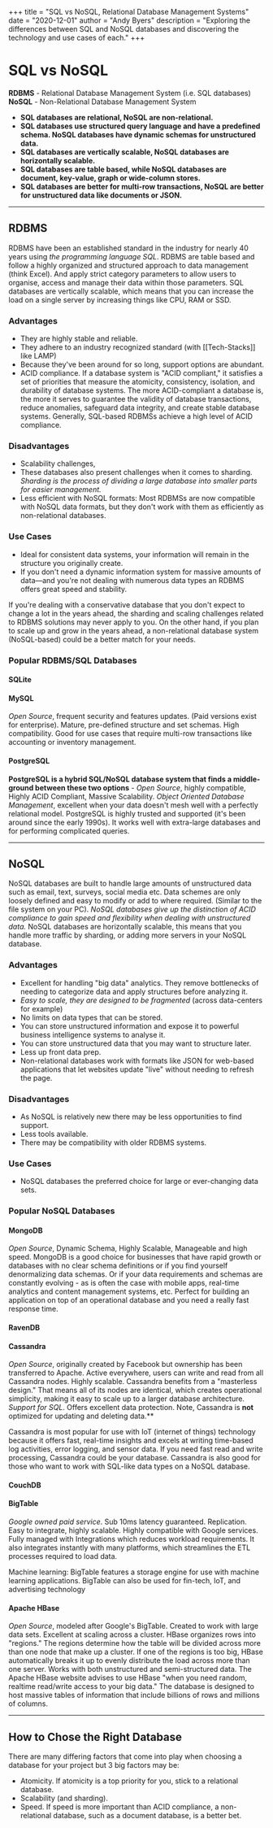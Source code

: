 +++
title = "SQL vs NoSQL, Relational Database Management Systems"
date = "2020-12-01"
author = "Andy Byers"
description = "Exploring the differences between SQL and NoSQL databases and discovering the technology and use cases of each."
+++

# SQL vs NoSQL

**RDBMS** - Relational Database Management System (i.e. SQL databases) \
**NoSQL** - Non-Relational Database Management System

- **SQL databases are relational, NoSQL are non-relational.**
- **SQL databases use structured query language and have a predefined schema. NoSQL databases have dynamic schemas for unstructured data.**
- **SQL databases are vertically scalable, NoSQL databases are horizontally scalable.**
- **SQL databases are table based, while NoSQL databases are document, key-value, graph or wide-column stores.**
- **SQL databases are better for multi-row transactions, NoSQL are better for unstructured data like documents or JSON.**

---

## RDBMS

RDBMS have been an established standard in the industry for nearly 40 years using _the programming language SQL_. RDBMS are table based and follow a highly organized and structured approach to data management (think Excel). And apply strict category parameters to allow users to organise, access and manage their data within those parameters. SQL databases are vertically scalable, which means that you can increase the load on a single server by increasing things like CPU, RAM or SSD.

### Advantages

- They are highly stable and reliable.
- They adhere to an industry recognized standard (with [[Tech-Stacks]] like LAMP)
- Because they've been around for so long, support options are abundant.
- ACID compliance. If a database system is "ACID compliant," it satisfies a set of priorities that measure the atomicity, consistency, isolation, and durability of database systems. The more ACID-compliant a database is, the more it serves to guarantee the validity of database transactions, reduce anomalies, safeguard data integrity, and create stable database systems. Generally, SQL-based RDBMSs achieve a high level of ACID compliance.

### Disadvantages

- Scalability challenges,
- These databases also present challenges when it comes to sharding. _Sharding is the process of dividing a large database into smaller parts for easier management._
- Less efficient with NoSQL formats: Most RDBMSs are now compatible with NoSQL data formats, but they don't work with them as efficiently as non-relational databases.

### Use Cases

- Ideal for consistent data systems, your information will remain in the structure you originally create.
- If you don't need a dynamic information system for massive amounts of data—and you're not dealing with numerous data types an RDBMS offers great speed and stability.

If you're dealing with a conservative database that you don't expect to change a lot in the years ahead, the sharding and scaling challenges related to RDBMS solutions may never apply to you. On the other hand, if you plan to scale up and grow in the years ahead, a non-relational database system (NoSQL-based) could be a better match for your needs.

### Popular RDBMS/SQL Databases

#### SQLite

#### MySQL

_Open Source_, frequent security and features updates. (Paid versions exist for enterprise). Mature, pre-defined structure and set schemas. High compatibility. Good for use cases that require multi-row transactions like accounting or inventory management.

#### PostgreSQL

**PostgreSQL is a hybrid SQL/NoSQL database system that finds a middle-ground between these two options** - _Open Source_, highly compatible, Highly ACID Compliant, Massive Scalability. _Object Oriented Database Management_, excellent when your data doesn't mesh well with a perfectly relational model. PostgreSQL is highly trusted and supported (it's been around since the early 1990s). It works well with extra-large databases and for performing complicated queries.

---

## NoSQL

NoSQL databases are built to handle large amounts of unstructured data such as email, text, surveys, social media etc. Data schemes are only loosely defined and easy to modify or add to where required. (Similar to the file system on your PC). _NoSQL databases give up the distinction of ACID compliance to gain speed and flexibility when dealing with unstructured data._ NoSQL databases are horizontally scalable, this means that you handle more traffic by sharding, or adding more servers in your NoSQL database.

### Advantages

- Excellent for handling "big data" analytics. They remove bottlenecks of needing to categorize data and apply structures before analyzing it.
- _Easy to scale, they are designed to be fragmented_ (across data-centers for example)
- No limits on data types that can be stored.
- You can store unstructured information and expose it to powerful business intelligence systems to analyse it.
- You can store unstructured data that you may want to structure later.
- Less up front data prep.
- Non-relational databases work with formats like JSON for web-based applications that let websites update "live" without needing to refresh the page.

### Disadvantages

- As NoSQL is relatively new there may be less opportunities to find support.
- Less tools available.
- There may be compatibility with older RDBMS systems.

### Use Cases

- NoSQL databases the preferred choice for large or ever-changing data sets.

### Popular NoSQL Databases

#### MongoDB

_Open Source_, Dynamic Schema, Highly Scalable, Manageable and high speed. MongoDB is a good choice for businesses that have rapid growth or databases with no clear schema definitions or if you find yourself denormalizing data schemas. Or if your data requirements and schemas are constantly evolving - as is often the case with mobile apps, real-time analytics and content management systems, etc. Perfect for building an application on top of an operational database and you need a really fast response time.

#### RavenDB

#### Cassandra

_Open Source_, originally created by Facebook but ownership has been transferred to Apache. Active everywhere, users can write and read from all Cassandra nodes. Highly scalable. Cassandra benefits from a "masterless design." That means all of its nodes are identical, which creates operational simplicity, making it easy to scale up to a larger database architecture. _Support for SQL_. Offers excellent data protection. Note, Cassandra is **not** optimized for updating and deleting data.\*\*

Cassandra is most popular for use with IoT (internet of things) technology because it offers fast, real-time insights and excels at writing time-based log activities, error logging, and sensor data. If you need fast read and write processing, Cassandra could be your database. Cassandra is also good for those who want to work with SQL-like data types on a NoSQL database.

#### CouchDB

#### BigTable

_Google owned paid service_. Sub 10ms latency guaranteed. Replication. Easy to integrate, highly scalable. Highly compatible with Google services. Fully managed with Integrations which reduces workload requirements. It also integrates instantly with many platforms, which streamlines the ETL processes required to load data.

Machine learning: BigTable features a storage engine for use with machine learning applications. BigTable can also be used for fin-tech, IoT, and advertising technology

#### Apache HBase

_Open Source_, modeled after Google's BigTable. Created to work with large data sets. Excellent at scaling across a cluster. HBase organizes rows into "regions." The regions determine how the table will be divided across more than one node that make up a cluster. If one of the regions is too big, HBase automatically breaks it up to evenly distribute the load across more than one server. Works with both unstructured and semi-structured data. The Apache HBase website advises to use HBase "when you need random, realtime read/write access to your big data." The database is designed to host massive tables of information that include billions of rows and millions of columns.

---

## How to Chose the Right Database

There are many differing factors that come into play when choosing a database for your project but 3 big factors may be:

- Atomicity. If atomicity is a top priority for you, stick to a relational database.
- Scalability (and sharding).
- Speed. If speed is more important than ACID compliance, a non-relational database, such as a document database, is a better bet.
